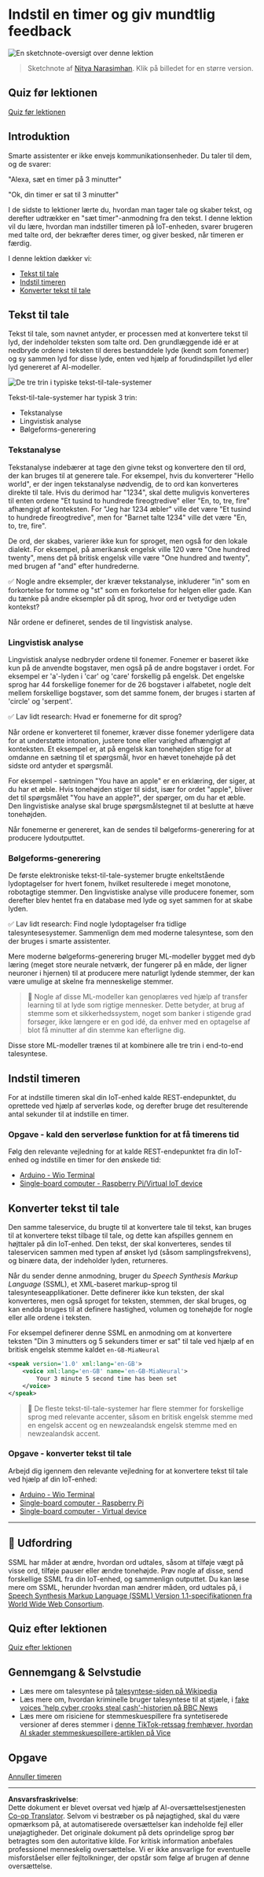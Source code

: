 <!--
CO_OP_TRANSLATOR_METADATA:
{
  "original_hash": "b73fe10ec6b580fba2affb6f6e0a5c4d",
  "translation_date": "2025-08-27T20:53:34+00:00",
  "source_file": "6-consumer/lessons/3-spoken-feedback/README.md",
  "language_code": "da"
}
-->
# Indstil en timer og giv mundtlig feedback

![En sketchnote-oversigt over denne lektion](../../../../../translated_images/lesson-23.f38483e1d4df4828990d3f02d60e46c978b075d384ae7cb4f7bab738e107c850.da.jpg)

> Sketchnote af [Nitya Narasimhan](https://github.com/nitya). Klik på billedet for en større version.

## Quiz før lektionen

[Quiz før lektionen](https://black-meadow-040d15503.1.azurestaticapps.net/quiz/45)

## Introduktion

Smarte assistenter er ikke envejs kommunikationsenheder. Du taler til dem, og de svarer:

"Alexa, sæt en timer på 3 minutter"

"Ok, din timer er sat til 3 minutter"

I de sidste to lektioner lærte du, hvordan man tager tale og skaber tekst, og derefter udtrækker en "sæt timer"-anmodning fra den tekst. I denne lektion vil du lære, hvordan man indstiller timeren på IoT-enheden, svarer brugeren med talte ord, der bekræfter deres timer, og giver besked, når timeren er færdig.

I denne lektion dækker vi:

* [Tekst til tale](../../../../../6-consumer/lessons/3-spoken-feedback)
* [Indstil timeren](../../../../../6-consumer/lessons/3-spoken-feedback)
* [Konverter tekst til tale](../../../../../6-consumer/lessons/3-spoken-feedback)

## Tekst til tale

Tekst til tale, som navnet antyder, er processen med at konvertere tekst til lyd, der indeholder teksten som talte ord. Den grundlæggende idé er at nedbryde ordene i teksten til deres bestanddele lyde (kendt som fonemer) og sy sammen lyd for disse lyde, enten ved hjælp af forudindspillet lyd eller lyd genereret af AI-modeller.

![De tre trin i typiske tekst-til-tale-systemer](../../../../../translated_images/tts-overview.193843cf3f5ee09f8b3371a9fdaeb0f116698a07ca69daaa77158da4800e5453.da.png)

Tekst-til-tale-systemer har typisk 3 trin:

* Tekstanalyse
* Lingvistisk analyse
* Bølgeforms-generering

### Tekstanalyse

Tekstanalyse indebærer at tage den givne tekst og konvertere den til ord, der kan bruges til at generere tale. For eksempel, hvis du konverterer "Hello world", er der ingen tekstanalyse nødvendig, de to ord kan konverteres direkte til tale. Hvis du derimod har "1234", skal dette muligvis konverteres til enten ordene "Et tusind to hundrede fireogtredive" eller "En, to, tre, fire" afhængigt af konteksten. For "Jeg har 1234 æbler" ville det være "Et tusind to hundrede fireogtredive", men for "Barnet talte 1234" ville det være "En, to, tre, fire".

De ord, der skabes, varierer ikke kun for sproget, men også for den lokale dialekt. For eksempel, på amerikansk engelsk ville 120 være "One hundred twenty", mens det på britisk engelsk ville være "One hundred and twenty", med brugen af "and" efter hundrederne.

✅ Nogle andre eksempler, der kræver tekstanalyse, inkluderer "in" som en forkortelse for tomme og "st" som en forkortelse for helgen eller gade. Kan du tænke på andre eksempler på dit sprog, hvor ord er tvetydige uden kontekst?

Når ordene er defineret, sendes de til lingvistisk analyse.

### Lingvistisk analyse

Lingvistisk analyse nedbryder ordene til fonemer. Fonemer er baseret ikke kun på de anvendte bogstaver, men også på de andre bogstaver i ordet. For eksempel er 'a'-lyden i 'car' og 'care' forskellig på engelsk. Det engelske sprog har 44 forskellige fonemer for de 26 bogstaver i alfabetet, nogle delt mellem forskellige bogstaver, som det samme fonem, der bruges i starten af 'circle' og 'serpent'.

✅ Lav lidt research: Hvad er fonemerne for dit sprog?

Når ordene er konverteret til fonemer, kræver disse fonemer yderligere data for at understøtte intonation, justere tone eller varighed afhængigt af konteksten. Et eksempel er, at på engelsk kan tonehøjden stige for at omdanne en sætning til et spørgsmål, hvor en hævet tonehøjde på det sidste ord antyder et spørgsmål.

For eksempel - sætningen "You have an apple" er en erklæring, der siger, at du har et æble. Hvis tonehøjden stiger til sidst, især for ordet "apple", bliver det til spørgsmålet "You have an apple?", der spørger, om du har et æble. Den lingvistiske analyse skal bruge spørgsmålstegnet til at beslutte at hæve tonehøjden.

Når fonemerne er genereret, kan de sendes til bølgeforms-generering for at producere lydoutputtet.

### Bølgeforms-generering

De første elektroniske tekst-til-tale-systemer brugte enkeltstående lydoptagelser for hvert fonem, hvilket resulterede i meget monotone, robotagtige stemmer. Den lingvistiske analyse ville producere fonemer, som derefter blev hentet fra en database med lyde og syet sammen for at skabe lyden.

✅ Lav lidt research: Find nogle lydoptagelser fra tidlige talesyntesesystemer. Sammenlign dem med moderne talesyntese, som den der bruges i smarte assistenter.

Mere moderne bølgeforms-generering bruger ML-modeller bygget med dyb læring (meget store neurale netværk, der fungerer på en måde, der ligner neuroner i hjernen) til at producere mere naturligt lydende stemmer, der kan være umulige at skelne fra menneskelige stemmer.

> 💁 Nogle af disse ML-modeller kan genoplæres ved hjælp af transfer learning til at lyde som rigtige mennesker. Dette betyder, at brug af stemme som et sikkerhedssystem, noget som banker i stigende grad forsøger, ikke længere er en god idé, da enhver med en optagelse af blot få minutter af din stemme kan efterligne dig.

Disse store ML-modeller trænes til at kombinere alle tre trin i end-to-end talesyntese.

## Indstil timeren

For at indstille timeren skal din IoT-enhed kalde REST-endepunktet, du oprettede ved hjælp af serverløs kode, og derefter bruge det resulterende antal sekunder til at indstille en timer.

### Opgave - kald den serverløse funktion for at få timerens tid

Følg den relevante vejledning for at kalde REST-endepunktet fra din IoT-enhed og indstille en timer for den ønskede tid:

* [Arduino - Wio Terminal](wio-terminal-set-timer.md)
* [Single-board computer - Raspberry Pi/Virtual IoT device](single-board-computer-set-timer.md)

## Konverter tekst til tale

Den samme taleservice, du brugte til at konvertere tale til tekst, kan bruges til at konvertere tekst tilbage til tale, og dette kan afspilles gennem en højttaler på din IoT-enhed. Den tekst, der skal konverteres, sendes til taleservicen sammen med typen af ønsket lyd (såsom samplingsfrekvens), og binære data, der indeholder lyden, returneres.

Når du sender denne anmodning, bruger du *Speech Synthesis Markup Language* (SSML), et XML-baseret markup-sprog til talesynteseapplikationer. Dette definerer ikke kun teksten, der skal konverteres, men også sproget for teksten, stemmen, der skal bruges, og kan endda bruges til at definere hastighed, volumen og tonehøjde for nogle eller alle ordene i teksten.

For eksempel definerer denne SSML en anmodning om at konvertere teksten "Din 3 minutters og 5 sekunders timer er sat" til tale ved hjælp af en britisk engelsk stemme kaldet `en-GB-MiaNeural`

```xml
<speak version='1.0' xml:lang='en-GB'>
    <voice xml:lang='en-GB' name='en-GB-MiaNeural'>
        Your 3 minute 5 second time has been set
    </voice>
</speak>
```

> 💁 De fleste tekst-til-tale-systemer har flere stemmer for forskellige sprog med relevante accenter, såsom en britisk engelsk stemme med en engelsk accent og en newzealandsk engelsk stemme med en newzealandsk accent.

### Opgave - konverter tekst til tale

Arbejd dig igennem den relevante vejledning for at konvertere tekst til tale ved hjælp af din IoT-enhed:

* [Arduino - Wio Terminal](wio-terminal-text-to-speech.md)
* [Single-board computer - Raspberry Pi](pi-text-to-speech.md)
* [Single-board computer - Virtual device](virtual-device-text-to-speech.md)

---

## 🚀 Udfordring

SSML har måder at ændre, hvordan ord udtales, såsom at tilføje vægt på visse ord, tilføje pauser eller ændre tonehøjde. Prøv nogle af disse, send forskellige SSML fra din IoT-enhed, og sammenlign outputtet. Du kan læse mere om SSML, herunder hvordan man ændrer måden, ord udtales på, i [Speech Synthesis Markup Language (SSML) Version 1.1-specifikationen fra World Wide Web Consortium](https://www.w3.org/TR/speech-synthesis11/).

## Quiz efter lektionen

[Quiz efter lektionen](https://black-meadow-040d15503.1.azurestaticapps.net/quiz/46)

## Gennemgang & Selvstudie

* Læs mere om talesyntese på [talesyntese-siden på Wikipedia](https://wikipedia.org/wiki/Speech_synthesis)
* Læs mere om, hvordan kriminelle bruger talesyntese til at stjæle, i [fake voices 'help cyber crooks steal cash'-historien på BBC News](https://www.bbc.com/news/technology-48908736)
* Læs mere om risiciene for stemmeskuespillere fra syntetiserede versioner af deres stemmer i [denne TikTok-retssag fremhæver, hvordan AI skader stemmeskuespillere-artiklen på Vice](https://www.vice.com/en/article/z3xqwj/this-tiktok-lawsuit-is-highlighting-how-ai-is-screwing-over-voice-actors)

## Opgave

[Annuller timeren](assignment.md)

---

**Ansvarsfraskrivelse**:  
Dette dokument er blevet oversat ved hjælp af AI-oversættelsestjenesten [Co-op Translator](https://github.com/Azure/co-op-translator). Selvom vi bestræber os på nøjagtighed, skal du være opmærksom på, at automatiserede oversættelser kan indeholde fejl eller unøjagtigheder. Det originale dokument på dets oprindelige sprog bør betragtes som den autoritative kilde. For kritisk information anbefales professionel menneskelig oversættelse. Vi er ikke ansvarlige for eventuelle misforståelser eller fejltolkninger, der opstår som følge af brugen af denne oversættelse.